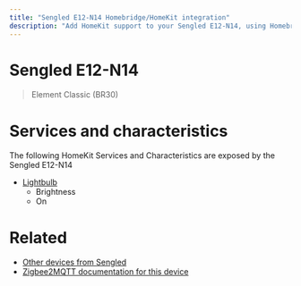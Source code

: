 ```yaml
---
title: "Sengled E12-N14 Homebridge/HomeKit integration"
description: "Add HomeKit support to your Sengled E12-N14, using Homebridge, Zigbee2MQTT and homebridge-z2m."
---
```

<!---
This file has been GENERATED using src/docgen/docgen.ts
DO NOT EDIT THIS FILE MANUALLY!
-->
# Sengled E12-N14
> Element Classic (BR30)


# Services and characteristics
The following HomeKit Services and Characteristics are exposed by
the Sengled E12-N14

* [Lightbulb](../../light.md)
  * Brightness
  * On


# Related
* [Other devices from Sengled](../index.md#sengled)
* [Zigbee2MQTT documentation for this device](https://www.zigbee2mqtt.io/devices/E12-N14.html)